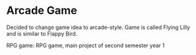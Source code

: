 # Arcade Game
Decided to change game idea to arcade-style. Game is called Flying Lilly and is similar to Flappy Bird.

RPG game:
RPG game, main project of second semester year 1
